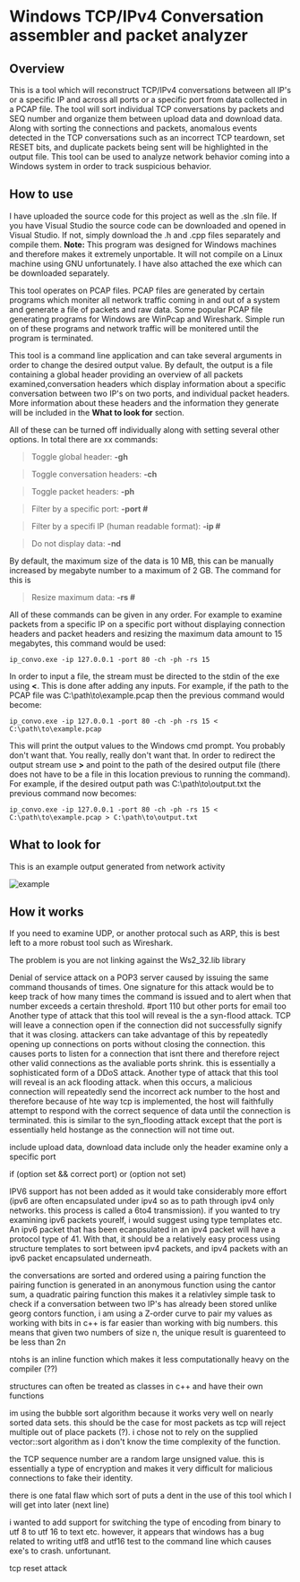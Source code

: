 # Windows TCP/IPv4 Conversation assembler and packet analyzer

## Overview

This is a tool which will reconstruct TCP/IPv4 conversations between all IP's or a specific IP and across all ports or a specific port from data collected in a PCAP file. The tool will sort individual TCP conversations by packets and SEQ number and organize them between upload data and download data. Along with sorting the connections and packets, anomalous events detected in the TCP conversations such as an incorrect TCP teardown, set RESET bits, and duplicate packets being sent will be highlighted in the output file. This tool can be used to analyze network behavior coming into a Windows system in order to track suspicious behavior.

## How to use

I have uploaded the source code for this project as well as the .sln file. If you have Visual Studio the source code can be downloaded and opened in Visual Studio. If not, simply download the .h and .cpp files separately and compile them. **Note:** This program was designed for Windows machines and therefore makes it extremely unportable. It will not compile on a Linux machine using GNU unfortunately. I have also attached the exe which can be downloaded separately.

This tool operates on PCAP files. PCAP files are generated by certain programs which moniter all network traffic coming in and out of a system and generate a file of packets and raw data. Some popular PCAP file generating programs for Windows are WinPcap and Wireshark. Simple run on of these programs and network traffic will be monitered until the program is terminated. 

This tool is a command line application and can take several arguments in order to change the desired output value. By default, the output is a file containing a global header providing an overview of all packets examined,conversation headers which display information about a specific conversation between two IP's on two ports, and individual packet headers. More information about these headers and the information they generate will be included in the **What to look for** section. 

All of these can be turned off individually along with setting several other options. In total there are xx commands:

>Toggle global header: **-gh**

>Toggle conversation headers: **-ch**

>Toggle packet headers: **-ph**

>Filter by a specific port: **-port #**

>Filter by a specifi IP (human readable format): **-ip #**

>Do not display data: **-nd**

By default, the maximum size of the data is 10 MB, this can be manually increased by megabyte number to a maximum of 2 GB. The command for this is

>Resize maximum data: **-rs #**

All of these commands can be given in any order. For example to examine packets from a specific IP on a specific port without displaying connection headers and packet headers and resizing the maximum data amount to 15 megabytes, this command would be used:

```
ip_convo.exe -ip 127.0.0.1 -port 80 -ch -ph -rs 15
```

In order to input a file, the stream must be directed to the stdin of the exe using **<**. This is done after adding any inputs. For example, if the path to the PCAP file was C:\path\to\example.pcap then the previous command would become:

```
ip_convo.exe -ip 127.0.0.1 -port 80 -ch -ph -rs 15 < C:\path\to\example.pcap
```

This will print the output values to the Windows cmd prompt. You probably don't want that. You really, really don't want that. In order to redirect the output stream use **>** and point to the path of the desired output file (there does not have to be a file in this location previous to running the command). For example, if the desired output path was C:\path\to\output.txt the previous command now becomes: 

```
ip_convo.exe -ip 127.0.0.1 -port 80 -ch -ph -rs 15 < C:\path\to\example.pcap > C:\path\to\output.txt
```

## What to look for

This is an example output generated from network activity

![example](http://i.imgur.com/TucqqZ6.png)


## How it works



If you need to examine UDP, or another protocal such as ARP, this is best left to a more robust
tool such as Wireshark.

The problem is you are not linking against the Ws2_32.lib library

Denial of service attack on a POP3 server caused by issuing the same command thousands of times. 
One signature for this attack would be to keep track of how many times the 
command is issued and to alert when that number exceeds a certain threshold. #port 110 but other ports for email too
Another type of attack that this tool will reveal is the a syn-flood attack. TCP will leave a connection open if the
connection did not successfully signify that it was closing. attackers can take advantage of this by repeatedly
opening up connections on ports without closing the connection. this causes ports to listen for a connection that isnt there
and therefore reject other valid connections as the avaliable ports shrink. this is essentially a 
sophisticated form of a DDoS attack.
Another type of attack that this tool will reveal is an ack flooding attack. when this occurs, a malicious connection
will repeatedly send the incorrect ack number to the host and therefore because of hte way tcp is implemented, the 
host will faithfully attempt to respond with the correct sequence of data until the connection is terminated.
this is similar to the syn_flooding attack except that the port is essentially held hostange as the connection will not time out.

include upload data, download data
include only the header
examine only a specific port


if (option set && correct port) or (option not set)

IPV6 support has not been added as it would take considerably more effort 
(ipv6 are often encapsulated under ipv4 so as to path through ipv4 only networks. this process is called
a 6to4 transmission). 
if you wanted to try examining ipv6 packets yourelf, i would suggest using type templates etc.
An ipv6 packet that has been ecanpsulated in an ipv4 packet will have a protocol type of 41. With that,
it should be a relatively easy process using structure templates to sort between ipv4 packets, and ipv4 packets
with an ipv6 packet encapsulated underneath.

the conversations are sorted and ordered using a pairing function 
the pairing function is generated in an anonymous function using the cantor sum, a quadratic pairing function
this makes it a relativley simple task to check if a conversation between two IP's has already been stored
unlike georg contors function, i am using a Z-order curve to pair my values as working with bits in c++ is far easier
than working with big numbers. this means that given two numbers of size n, the unique result is guarenteed to be less than 2n

ntohs is an inline function which makes it less computationally heavy on the compiler (??)

structures can often be treated as classes in c++ and have their own functions

im using the bubble sort algorithm because it works very well on nearly sorted data sets. this should be the case for most packets as
tcp will reject multiple out of place packets (?). i chose not to rely on the supplied vector::sort algorithm as i
don't know the time complexity of the function.

the TCP sequence number are a random large unsigned value. this is essentially a type of encryption and makes it very difficult
for malicious connections to fake their identity.

there is one fatal flaw which sort of puts a dent in the use of this tool which I will get into later (next line)

i wanted to add support for switching the type of encoding from binary to utf 8 to utf 16 to text etc. however,
it appears that windows has a bug related to writing utf8 and utf16 test to the command line which causes
exe's to crash. unfortunant.

tcp reset attack
